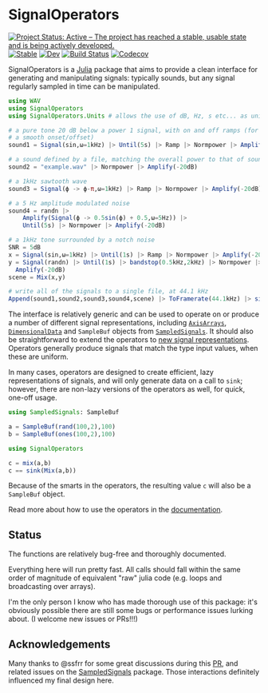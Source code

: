 # SignalOperators

[![Project Status: Active – The project has reached a stable, usable state and is being actively developed.](https://www.repostatus.org/badges/latest/active.svg)](https://www.repostatus.org/#active)
[![Stable](https://img.shields.io/badge/docs-stable-blue.svg)](https://haberdashPI.github.io/SignalOperators.jl/stable)
[![Dev](https://img.shields.io/badge/docs-dev-blue.svg)](https://haberdashPI.github.io/SignalOperators.jl/dev)
[![Build Status](https://travis-ci.com/haberdashPI/SignalOperators.jl.svg?branch=master)](https://travis-ci.com/haberdashPI/SignalOperators.jl)
[![Codecov](https://codecov.io/gh/haberdashPI/SignalOperators.jl/branch/master/graph/badge.svg)](https://codecov.io/gh/haberdashPI/SignalOperators.jl)

SignalOperators is a [Julia](https://julialang.org/) package that aims to provide a clean interface for generating and manipulating signals: typically sounds, but any signal regularly sampled in time can be manipulated.

```julia
using WAV
using SignalOperators
using SignalOperators.Units # allows the use of dB, Hz, s etc... as unitful values

# a pure tone 20 dB below a power 1 signal, with on and off ramps (for
# a smooth onset/offset)
sound1 = Signal(sin,ω=1kHz) |> Until(5s) |> Ramp |> Normpower |> Amplify(-20dB)

# a sound defined by a file, matching the overall power to that of sound1
sound2 = "example.wav" |> Normpower |> Amplify(-20dB)

# a 1kHz sawtooth wave
sound3 = Signal(ϕ -> ϕ-π,ω=1kHz) |> Ramp |> Normpower |> Amplify(-20dB)

# a 5 Hz amplitude modulated noise
sound4 = randn |>
    Amplify(Signal(ϕ -> 0.5sin(ϕ) + 0.5,ω=5Hz)) |>
    Until(5s) |> Normpower |> Amplify(-20dB)

# a 1kHz tone surrounded by a notch noise
SNR = 5dB
x = Signal(sin,ω=1kHz) |> Until(1s) |> Ramp |> Normpower |> Amplify(-20dB + SNR)
y = Signal(randn) |> Until(1s) |> bandstop(0.5kHz,2kHz) |> Normpower |>
  Amplify(-20dB)
scene = Mix(x,y)

# write all of the signals to a single file, at 44.1 kHz
Append(sound1,sound2,sound3,sound4,scene) |> ToFramerate(44.1kHz) |> sink("examples.wav")

```

The interface is relatively generic and can be used to operate on or produce
a number of different signal representations, including
[`AxisArrays`](https://github.com/JuliaArrays/AxisArrays.jl),
[`DimensionalData`](https://github.com/rafaqz/DimensionalData.jl) and
`SampleBuf` objects from
[`SampledSignals`](https://github.com/JuliaAudio/SampledSignals.jl). It
should also be straightforward to extend the operators to [new signal
representations](https://haberdashpi.github.io/SignalOperators.jl/stable/custom_signals/).
Operators generally produce signals that match the type input values, when these are uniform.

In many cases, operators are designed to create efficient, lazy
representations of signals, and will only generate data on a call to `sink`;
however, there are non-lazy versions of the operators as well, for quick,
one-off usage.

```julia
using SampledSignals: SampleBuf

a = SampleBuf(rand(100,2),100)
b = SampleBuf(ones(100,2),100)

using SignalOperators

c = mix(a,b)
c == sink(Mix(a,b))
```

Because of the smarts in the operators, the resulting value `c` will also be a `SampleBuf` object.

Read more about how to use the operators in the [documentation](https://haberdashPI.github.io/SignalOperators.jl/stable).

## Status

The functions are relatively bug-free and thoroughly documented.

Everything here will run pretty fast. All calls should fall within the same
order of magnitude of equivalent "raw" julia code (e.g. loops and
broadcasting over arrays).

I'm the only person I know who has made thorough use of this package: it's obviously possible there are still some bugs or performance issues lurking about. (I welcome new issues or PRs!!!)

## Acknowledgements

Many thanks to @ssfrr for some great discussions during this [PR](https://github.com/JuliaAudio/SampledSignals.jl/pull/44), and related issues on the [SampledSignals](https://github.com/JuliaAudio/SampledSignals.jl) package. Those interactions definitely influenced my final design here.
